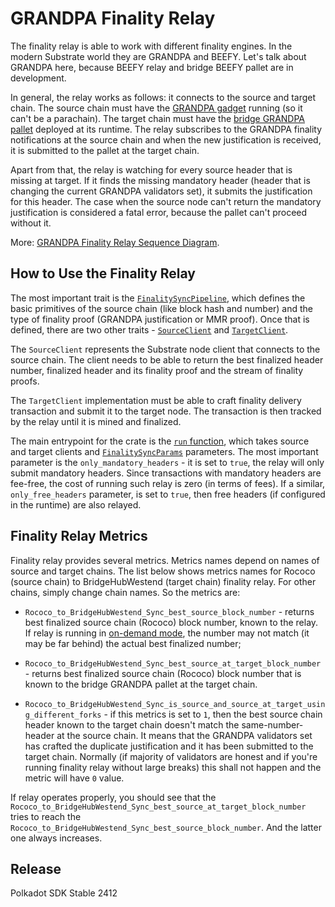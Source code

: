 # GRANDPA Finality Relay

The finality relay is able to work with different finality engines. In the modern Substrate world they are GRANDPA
and BEEFY. Let's talk about GRANDPA here, because BEEFY relay and bridge BEEFY pallet are in development.

In general, the relay works as follows: it connects to the source and target chain. The source chain must have the
[GRANDPA gadget](https://github.com/paritytech/finality-grandpa) running (so it can't be a parachain). The target
chain must have the [bridge GRANDPA pallet](../../modules/grandpa/) deployed at its runtime. The relay subscribes
to the GRANDPA finality notifications at the source chain and when the new justification is received, it is submitted
to the pallet at the target chain.

Apart from that, the relay is watching for every source header that is missing at target. If it finds the missing
mandatory header (header that is changing the current GRANDPA validators set), it submits the justification for
this header. The case when the source node can't return the mandatory justification is considered a fatal error,
because the pallet can't proceed without it.

More: [GRANDPA Finality Relay Sequence Diagram](../../docs/grandpa-finality-relay.html).

## How to Use the Finality Relay

The most important trait is the [`FinalitySyncPipeline`](./src/lib.rs), which defines the basic primitives of the
source chain (like block hash and number) and the type of finality proof (GRANDPA justification or MMR proof). Once
that is defined, there are two other traits - [`SourceClient`](./src/finality_loop.rs) and
[`TargetClient`](./src/finality_loop.rs).

The `SourceClient` represents the Substrate node client that connects to the source chain. The client needs to
be able to return the best finalized header number, finalized header and its finality proof and the stream of
finality proofs.

The `TargetClient` implementation must be able to craft finality delivery transaction and submit it to the target
node. The transaction is then tracked by the relay until it is mined and finalized.

The main entrypoint for the crate is the [`run` function](./src/finality_loop.rs), which takes source and target
clients and [`FinalitySyncParams`](./src/finality_loop.rs) parameters. The most important parameter is the
`only_mandatory_headers` - it is set to `true`, the relay will only submit mandatory headers. Since transactions
with mandatory headers are fee-free, the cost of running such relay is zero (in terms of fees). If a similar,
`only_free_headers` parameter, is set to `true`, then free headers (if configured in the runtime) are also
relayed.

## Finality Relay Metrics

Finality relay provides several metrics. Metrics names depend on names of source and target chains. The list below
shows metrics names for Rococo (source chain) to BridgeHubWestend (target chain) finality relay. For other
chains, simply change chain names. So the metrics are:

- `Rococo_to_BridgeHubWestend_Sync_best_source_block_number` - returns best finalized source chain (Rococo) block
  number, known to the relay.
  If relay is running in [on-demand mode](../bin-substrate/src/cli/relay_headers_and_messages/), the
  number may not match (it may be far behind) the actual best finalized number;

- `Rococo_to_BridgeHubWestend_Sync_best_source_at_target_block_number` - returns best finalized source chain (Rococo)
  block number that is known to the bridge GRANDPA pallet at the target chain.

- `Rococo_to_BridgeHubWestend_Sync_is_source_and_source_at_target_using_different_forks` - if this metrics is set
  to `1`, then  the best source chain header known to the target chain doesn't match the same-number-header
  at the source chain. It means that the GRANDPA validators set has crafted the duplicate justification
  and it has been submitted to the target chain.
  Normally (if majority of validators are honest and if you're running finality relay without large breaks)
  this shall not happen and the metric will have `0` value.

If relay operates properly, you should see that the `Rococo_to_BridgeHubWestend_Sync_best_source_at_target_block_number`
tries to reach the `Rococo_to_BridgeHubWestend_Sync_best_source_block_number`. And the latter one always increases.


## Release

Polkadot SDK Stable 2412
